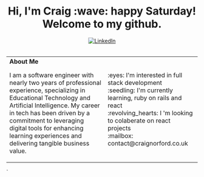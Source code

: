 <h1 align='center'>
    Hi, I'm Craig :wave: happy Saturday! Welcome to my github.
</h1>

<div align="center">
    <a href="https://www.linkedin.com/in/craig-norford-9a33838a/">
        <img align="center" alt="LinkedIn" src="https://img.shields.io/badge/linkedin-%230077B5.svg?style=for-the-badge&logo=linkedin&logoColor=white"/>
    </a><br /><br />
      <table>
      <tr>
        <td>
          <strong>About Me</strong>
          <p align="left">
            I am a software engineer with nearly two years of professional experience, specializing in Educational Technology and Artificial Intelligence. My career in tech has been driven by a commitment to leveraging digital tools for enhancing learning experiences and delivering tangible business value.
          </p>
        </td>
        <td>
          <p>
            :eyes:  I'm interested in full stack development<br />
            :seedling:  I'm currently learning, ruby on rails and react<br />
            :revolving_hearts: I 'm looking to colaberate on react projects<br />
            :mailbox:  contact@craignorford.co.uk
          </p>
        </td>
      </tr>
    </table>
</div>
`
